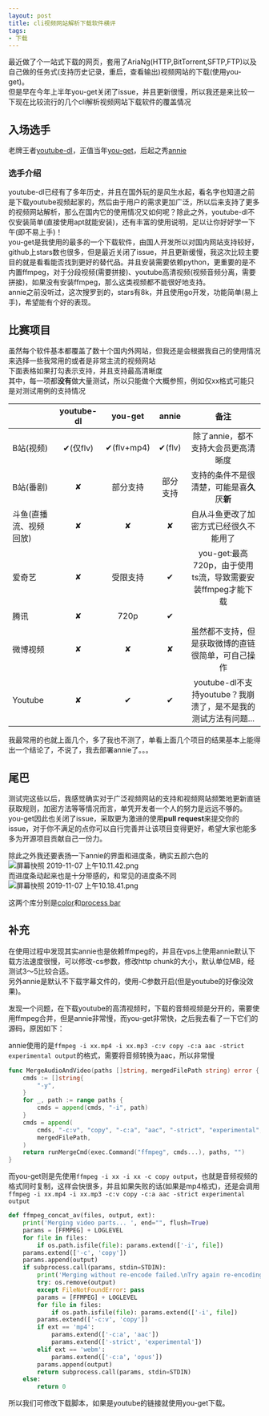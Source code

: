```yaml
---
layout: post
title: cli视频网站解析下载软件横评
tags:
- 下载
---
```


最近做了个一站式下载的网页，套用了AriaNg(HTTP,BitTorrent,SFTP,FTP)以及自己做的任务式(支持历史记录，重启，查看输出)视频网站的下载(使用you-get)。  
但是早在今年上半年you-get关闭了issue，并且更新很慢，所以我还是来比较一下现在比较流行的几个cli解析视频网站下载软件的覆盖情况

## 入场选手
老牌王者[youtube-dl](https://github.com/ytdl-org/youtube-dl)，正值当年[you-get](https://github.com/soimort/you-get)，后起之秀[annie](https://github.com/iawia002/annie)

### 选手介绍
youtube-dl已经有了多年历史，并且在国外玩的是风生水起，看名字也知道之前是下载youtube视频起家的，然后由于用户的需求更加广泛，所以后来支持了更多的视频网站解析，那么在国内它的使用情况又如何呢？除此之外，youtube-dl不仅安装简单(直接使用apt就能安装)，还有丰富的使用说明，足以让你好好学一下午(即不易上手)！  
you-get是我使用的最多的一个下载软件，由国人开发所以对国内网站支持较好，github上stars数也很多，但是最近关闭了issue，并且更新缓慢，我这次比较主要目的就是看看能否找到更好的替代品。并且安装需要依赖python，更重要的是不内置ffmpeg，对于分段视频(需要拼接)、youtube高清视频(视频音频分离，需要拼接)，如果没有安装ffmpeg，那么这类视频都不能很好地支持。  
annie之前没听过，这次搜罗到的，stars有8k，并且使用go开发，功能简单(易上手)，希望能有个好的表现。

## 比赛项目
虽然每个软件基本都覆盖了数十个国内外网站，但我还是会根据我自己的使用情况来选择一些我常用的或者是非常主流的视频网站  
下面表格如果打勾表示支持，并且支持最高清晰度  
其中，每一项都**没有**做大量测试，所以只能做个大概参照，例如仅xx格式可能只是对测试用例的支持情况

|                        | youtube-dl |  you-get   |  annie   |                              备注                              |
| ---------------------- | :--------: | :--------: | :------: | :------------------------------------------------------------: |
| B站(视频)              |  ✔(仅flv)  | ✔(flv+mp4) |  ✔(flv)  |                    除了annie，都不支持大会员更高清晰度                    |
| B站(番剧)              |     ✘      |  部分支持  | 部分支持 |              支持的条件不是很清楚，可能是喜**久**厌**新**              |
| 斗鱼(直播流、视频回放) |     ✘      |     ✘      |    ✘     |             自从斗鱼更改了加密方式已经很久不能用了             |
| 爱奇艺                 |     ✘      |  受限支持  |    ✔     |   you-get:最高720p，由于使用ts流，导致需要安装ffmpeg才能下载   |
| 腾讯                   |     ✘      |    720p    |    ✔     |                                                                |
| 微博视频               |     ✘      |     ✘      |    ✘     |       虽然都不支持，但是获取微博的直链很简单，可自己操作       |
| Youtube                |     ✘      |     ✔      |    ✔     | youtube-dl不支持youtube？我崩溃了，是不是我的测试方法有问题... |

我最常用的也就上面几个，多了我也不测了，单看上面几个项目的结果基本上能得出一个结论了，不说了，我去部署annie了。。。

## 尾巴
测试完这些以后，我感觉确实对于广泛视频网站的支持和视频网站频繁地更新直链获取规则，加密方法等等情况而言，单凭开发者一个人的努力是远远不够的。you-get因此也关闭了issue，采取更为激进的使用**pull request**来提交你的issue，对于你不满足的点你可以自行完善并让该项目变得更好，希望大家也能多多为开源项目贡献自己一份力。  

除此之外我还要表扬一下annie的界面和进度条，确实五颜六色的
![屏幕快照 2019-11-07 上午10.11.42.png](https://i.loli.net/2019/11/07/PNj7dtmTck51RIq.png)  
而进度条动起来也是十分带感的，和常见的进度条不同
![屏幕快照 2019-11-07 上午10.18.41.png](https://i.loli.net/2019/11/07/NvnqCGxo8a1eMVJ.png)

这两个库分别是[color](https://github.com/fatih/color)和[process bar](github.com/cheggaaa/pb)

## 补充
在使用过程中发现其实annie也是依赖ffmpeg的，并且在vps上使用annie默认下载方法速度很慢，可以修改-cs参数，修改http chunk的大小，默认单位MB，经测试3～5比较合适。  
另外annie是默认不下载字幕文件的，使用-C参数开启(但是youtube的好像没效果)。

发现一个问题，在下载youtube的高清视频时，下载的音频视频是分开的，需要使用ffmpeg合并，但是annie非常慢，而you-get非常快，之后我去看了一下它们的源码，原因如下：  

annie使用的是`ffmpeg -i xx.mp4 -i xx.mp3 -c:v copy -c:a aac -strict experimental output`的格式，需要将音频转换为aac，所以非常慢
```go
func MergeAudioAndVideo(paths []string, mergedFilePath string) error {
	cmds := []string{
		"-y",
	}
	for _, path := range paths {
		cmds = append(cmds, "-i", path)
	}
	cmds = append(
		cmds, "-c:v", "copy", "-c:a", "aac", "-strict", "experimental",
		mergedFilePath,
	)
	return runMergeCmd(exec.Command("ffmpeg", cmds...), paths, "")
}
```

而you-get则是先使用`ffmpeg -i xx -i xx -c copy output`，也就是音频视频的格式同时复制，这样会快很多，并且如果失败的话(如果是mp4格式)，还是会调用`ffmpeg -i xx.mp4 -i xx.mp3 -c:v copy -c:a aac -strict experimental output`
```python
def ffmpeg_concat_av(files, output, ext):
    print('Merging video parts... ', end="", flush=True)
    params = [FFMPEG] + LOGLEVEL
    for file in files:
        if os.path.isfile(file): params.extend(['-i', file])
    params.extend(['-c', 'copy'])
    params.append(output)
    if subprocess.call(params, stdin=STDIN):
        print('Merging without re-encode failed.\nTry again re-encoding audio... ', end="", flush=True)
        try: os.remove(output)
        except FileNotFoundError: pass
        params = [FFMPEG] + LOGLEVEL
        for file in files:
            if os.path.isfile(file): params.extend(['-i', file])
        params.extend(['-c:v', 'copy'])
        if ext == 'mp4':
            params.extend(['-c:a', 'aac'])
            params.extend(['-strict', 'experimental'])
        elif ext == 'webm':
            params.extend(['-c:a', 'opus'])
        params.append(output)
        return subprocess.call(params, stdin=STDIN)
    else:
        return 0
```

所以我们可修改下载脚本，如果是youtube的链接就使用you-get下载。